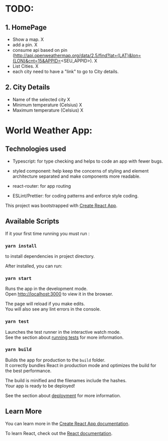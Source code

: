 # TODO:

## 1. HomePage

- Show a map. X
- add a pin. X
- consume api based on pin (http://api.openweathermap.org/data/2.5/find?lat={LAT}&lon={LON}&cnt=15&APPID=<SEU_APPID>). X
- List Cities. X
- each city need to have a "link" to go to City details.

## 2. City Details

- Name of the selected city X
- Minimum temperature (Celsius) X
- Maximum temperature (Celsius) X

# World Weather App:

## Technologies used

- Typescript: for type checking and helps to code an app with fewer bugs.

- styled component: help keep the concerns of styling and element architecture separated and make components more readable.

- react-router: for app routing

- ESLint/Prettier: for coding patterns and enforce style coding.

This project was bootstrapped with [Create React App](https://github.com/facebook/create-react-app).

## Available Scripts

If it your first time running you must run :

### `yarn install`

to install dependencies in project directory.

After installed, you can run:

### `yarn start`

Runs the app in the development mode.<br />
Open [http://localhost:3000](http://localhost:3000) to view it in the browser.

The page will reload if you make edits.<br />
You will also see any lint errors in the console.

### `yarn test`

Launches the test runner in the interactive watch mode.<br />
See the section about [running tests](https://facebook.github.io/create-react-app/docs/running-tests) for more information.

### `yarn build`

Builds the app for production to the `build` folder.<br />
It correctly bundles React in production mode and optimizes the build for the best performance.

The build is minified and the filenames include the hashes.<br />
Your app is ready to be deployed!

See the section about [deployment](https://facebook.github.io/create-react-app/docs/deployment) for more information.

## Learn More

You can learn more in the [Create React App documentation](https://facebook.github.io/create-react-app/docs/getting-started).

To learn React, check out the [React documentation](https://reactjs.org/).
